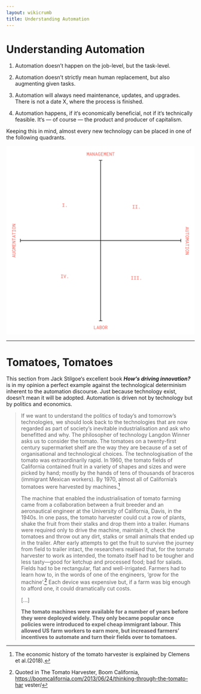 ```yaml
---
layout: wikicrumb 
title: Understanding Automation
---
```

# Understanding Automation

1. Automation doesn’t happen on the job-level, but the task-level.

2. Automation doesn’t strictly mean human replacement, but also augmenting given tasks.

3. Automation will always need maintenance, updates, and upgrades. There is not a date X, where the process is finished.

4. Automation happens, if it‘s economically beneficial, not if it‘s technically feasible. It‘s — of course — the product and producer of capitalism.


Keeping this in mind, almost every new technology can be placed in one of the following quadrants.

![](/img/wiki-automation-graph.svg)

---

# Tomatoes, Tomatoes

This section from Jack Stilgoe‘s excellent book ***How‘s driving innovation?*** is in my opinion a perfect example against the technological determinism inherent to the automation discourse. Just because technology exist, doesn’t mean it will be adopted. Automation is driven not by technology but by politics and economics.

> If we want to understand the politics of today’s and tomorrow’s technologies, we should look back to the technologies that are now regarded as part of society’s inevitable industrialisation and ask who benefitted and why. The philosopher of technology Langdon Winner asks us to consider the tomato. The tomatoes on a twenty-first century supermarket shelf are the way they are because of a set of organisational and technological choices. 
> The technologisation of the tomato was extraordinarily rapid. In 1960, the tomato fields of California contained fruit in a variety of shapes and sizes and were picked by hand; mostly by the hands of tens of thousands of braceros (immigrant Mexican workers). By 1970, almost all of California’s tomatoes were harvested by machines.[^1]
> 
> The machine that enabled the industrialisation of tomato farming came from a collaboration between a fruit breeder and an aeronautical engineer at the University of California, Davis, in the 1940s. In one pass, the tomato harvester could cut a row of plants, shake the fruit from their stalks and drop them into a trailer. Humans were required only to drive the machine, maintain it, check the tomatoes and throw out any dirt, stalks or small animals that ended up in the trailer. 
> After early attempts to get the fruit to survive the journey from field to trailer intact, the researchers realised that, for the tomato harvester to work as intended, the tomato itself had to be tougher and less tasty—good for ketchup and processed food; bad for salads. Fields had to be rectangular, flat and well-irrigated. Farmers had to learn how to, in the words of one of the engineers, ‘grow for the machine’.[^2] Each device was expensive but, if a farm was big enough to afford one, it could dramatically cut costs.
> 
> […]
> 
> **The tomato machines were available for a number of years before they were deployed widely. They only became popular once policies were introduced to expel cheap immigrant labour. This allowed US farm workers to earn more, but increased farmers’ incentives to automate and turn their fields over to tomatoes.**

[^1]: The economic history of the tomato harvester is explained by Clemens et al.(2018).
[^2]: Quoted in The Tomato Harvester, Boom California, https://boomcalifornia.com/2013/06/24/thinking-through-the-tomato-har vester/